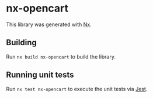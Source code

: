 # nx-opencart

This library was generated with [Nx](https://nx.dev).

## Building

Run `nx build nx-opencart` to build the library.

## Running unit tests

Run `nx test nx-opencart` to execute the unit tests via [Jest](https://jestjs.io).
